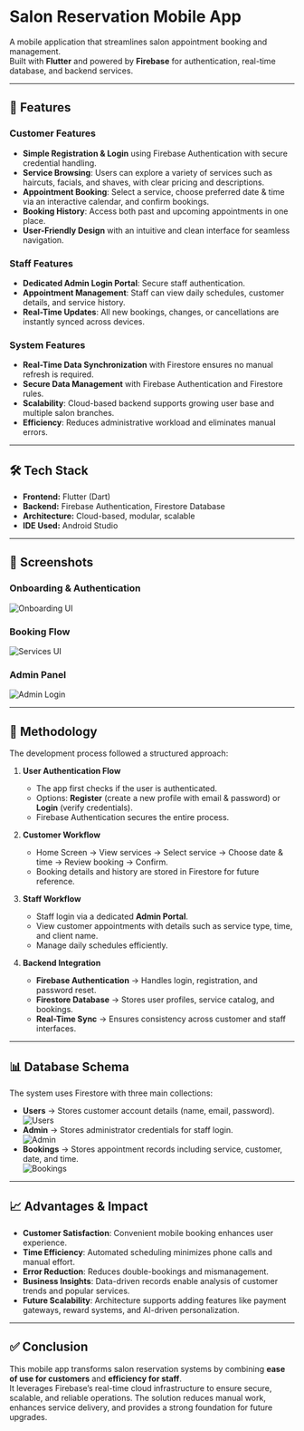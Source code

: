 # Salon Reservation Mobile App  

A mobile application that streamlines salon appointment booking and management.  
Built with **Flutter** and powered by **Firebase** for authentication, real-time database, and backend services.  

---

## 📌 Features  

### Customer Features  
- **Simple Registration & Login** using Firebase Authentication with secure credential handling.  
- **Service Browsing**: Users can explore a variety of services such as haircuts, facials, and shaves, with clear pricing and descriptions.  
- **Appointment Booking**: Select a service, choose preferred date & time via an interactive calendar, and confirm bookings.  
- **Booking History**: Access both past and upcoming appointments in one place.  
- **User-Friendly Design** with an intuitive and clean interface for seamless navigation.  

### Staff Features  
- **Dedicated Admin Login Portal**: Secure staff authentication.  
- **Appointment Management**: Staff can view daily schedules, customer details, and service history.  
- **Real-Time Updates**: All new bookings, changes, or cancellations are instantly synced across devices.  

### System Features  
- **Real-Time Data Synchronization** with Firestore ensures no manual refresh is required.  
- **Secure Data Management** with Firebase Authentication and Firestore rules.  
- **Scalability**: Cloud-based backend supports growing user base and multiple salon branches.  
- **Efficiency**: Reduces administrative workload and eliminates manual errors.  

---

## 🛠️ Tech Stack  

- **Frontend:** Flutter (Dart)  
- **Backend:** Firebase Authentication, Firestore Database  
- **Architecture:** Cloud-based, modular, scalable  
- **IDE Used:** Android Studio  

---

## 📱 Screenshots  

### Onboarding & Authentication  
![Onboarding UI](./images/Authentication.png)  

### Booking Flow  
![Services UI](./images/Booking_flow.png)  


### Admin Panel  
![Admin Login](./images/Admin.png)  


---

## 🔎 Methodology  

The development process followed a structured approach:  

1. **User Authentication Flow**  
   - The app first checks if the user is authenticated.  
   - Options: **Register** (create a new profile with email & password) or **Login** (verify credentials).  
   - Firebase Authentication secures the entire process.  

2. **Customer Workflow**  
   - Home Screen → View services → Select service → Choose date & time → Review booking → Confirm.  
   - Booking details and history are stored in Firestore for future reference.  

3. **Staff Workflow**  
   - Staff login via a dedicated **Admin Portal**.  
   - View customer appointments with details such as service type, time, and client name.  
   - Manage daily schedules efficiently.  

4. **Backend Integration**  
   - **Firebase Authentication** → Handles login, registration, and password reset.  
   - **Firestore Database** → Stores user profiles, service catalog, and bookings.  
   - **Real-Time Sync** → Ensures consistency across customer and staff interfaces.  

---

## 📊 Database Schema  

The system uses Firestore with three main collections:  

- **Users** → Stores customer account details (name, email, password).  
![Users](./images/user_data.png)  
- **Admin** → Stores administrator credentials for staff login.  
![Admin](./images/Admin_data.png)  
- **Bookings** → Stores appointment records including service, customer, date, and time.  
![Bookings](./images/Appointment_data.png)  
---

## 📈 Advantages & Impact  

- **Customer Satisfaction**: Convenient mobile booking enhances user experience.  
- **Time Efficiency**: Automated scheduling minimizes phone calls and manual effort.  
- **Error Reduction**: Reduces double-bookings and mismanagement.  
- **Business Insights**: Data-driven records enable analysis of customer trends and popular services.  
- **Future Scalability**: Architecture supports adding features like payment gateways, reward systems, and AI-driven personalization.  

---

## ✅ Conclusion  

This mobile app transforms salon reservation systems by combining **ease of use for customers** and **efficiency for staff**.  
It leverages Firebase’s real-time cloud infrastructure to ensure secure, scalable, and reliable operations. The solution reduces manual work, enhances service delivery, and provides a strong foundation for future upgrades.  
